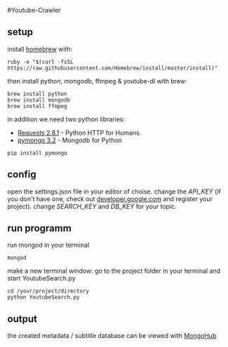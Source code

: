 #Youtube-Crawler


## setup
install [homebrew](https://www.brew.sh) with:

```
ruby -e "$(curl -fsSL https://raw.githubusercontent.com/Homebrew/install/master/install)"
```

then install python, mongodb, ffmpeg & youtube-dl with brew:

```
brew install python
brew install mongodb
brew install ffmpeg
```

in addition we need two python libraries:  
- [Requests 2.8.1](https://pypi.python.org/pypi/requests) - Python HTTP for Humans.   
- [pymongo 3.2](https://pypi.python.org/pypi/pymongo) - Mongodb for Python

```
pip install pymongo
```

## config
open the settings.json file in your editor of choise.
change the _API_KEY_ (if you don't have one, check out [developer.google.com](developer.google.com) and register your project).
change _SEARCH_KEY_ and _DB_KEY_ for your topic.


## run programm
run mongod in your terminal

```
mongod
```

make a new terminal window:
go to the project folder in your terminal and start YoutubeSearch.py

```
cd /your/project/directory
python YoutubeSearch.py
```

## output
the created metadata / subtitle database can be viewed with [MongoHub](https://github.com/jeromelebel/MongoHub-Mac/)
